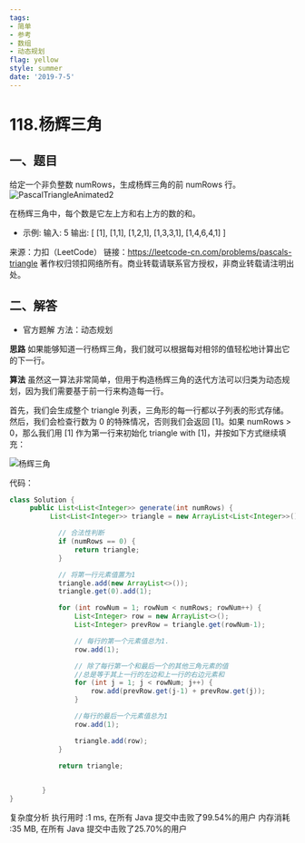 ```yaml
---
tags: 
- 简单
- 参考
- 数组
- 动态规划
flag: yellow
style: summer
date: '2019-7-5'
---
```

# 118.杨辉三角

## 一、题目
给定一个非负整数 numRows，生成杨辉三角的前 numRows 行。
![PascalTriangleAnimated2]($resource/PascalTriangleAnimated2.gif)

在杨辉三角中，每个数是它左上方和右上方的数的和。

- 示例:
输入: 5
输出:
[
     [1],
    [1,1],
   [1,2,1],
  [1,3,3,1],
 [1,4,6,4,1]
]

来源：力扣（LeetCode）
链接：https://leetcode-cn.com/problems/pascals-triangle
著作权归领扣网络所有。商业转载请联系官方授权，非商业转载请注明出处。


## 二、解答

- 官方题解
方法：动态规划

**思路**
如果能够知道一行杨辉三角，我们就可以根据每对相邻的值轻松地计算出它的下一行。

**算法**
虽然这一算法非常简单，但用于构造杨辉三角的迭代方法可以归类为动态规划，因为我们需要基于前一行来构造每一行。

首先，我们会生成整个 triangle 列表，三角形的每一行都以子列表的形式存储。然后，我们会检查行数为 0 的特殊情况，否则我们会返回 [1]。如果 numRows > 0，那么我们用 [1] 作为第一行来初始化 triangle with [1]，并按如下方式继续填充：

![杨辉三角]($resource/%E6%9D%A8%E8%BE%89%E4%B8%89%E8%A7%92.gif)

代码：
```java
class Solution {
	 public List<List<Integer>> generate(int numRows) {
		  List<List<Integer>> triangle = new ArrayList<List<Integer>>();

	        // 合法性判断
	        if (numRows == 0) {
	            return triangle;
	        }

	        // 将第一行元素值置为1
	        triangle.add(new ArrayList<>());
	        triangle.get(0).add(1);

	        for (int rowNum = 1; rowNum < numRows; rowNum++) {
	            List<Integer> row = new ArrayList<>();
	            List<Integer> prevRow = triangle.get(rowNum-1);

	            // 每行的第一个元素值总为1.
	            row.add(1);

	            // 除了每行第一个和最后一个的其他三角元素的值
	            //总是等于其上一行的左边和上一行的右边元素和 
	            for (int j = 1; j < rowNum; j++) {
	                row.add(prevRow.get(j-1) + prevRow.get(j));
	            }

	            //每行的最后一个元素值总为1
	            row.add(1);

	            triangle.add(row);
	        }

	        return triangle;

	
	    }
}

```
复杂度分析
执行用时 :1 ms, 在所有 Java 提交中击败了99.54%的用户
内存消耗 :35 MB, 在所有 Java 提交中击败了25.70%的用户

